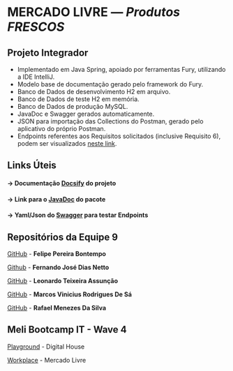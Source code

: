 # MERCADO LIVRE — _Produtos FRESCOS_
## Projeto Integrador

* Implementado em Java Spring, apoiado por ferramentas Fury, utilizando a IDE IntelliJ.
* Modelo base de documentação gerado pelo framework do Fury.
* Banco de Dados de desenvolvimento H2 em arquivo.
* Banco de Dados de teste H2 em memória.
* Banco de Dados de produção MySQL.
* JavaDoc e Swagger gerados automaticamente.
* JSON para importação das Collections do Postman, gerado pelo aplicativo do próprio Postman.
* Endpoints referentes aos Requisitos solicitados (inclusive Requisito 6), podem ser visualizados
[neste link](https://netto-meli.github.io/w4g9-projeto-final/guide/#/projeto_integrador/Endpoints).

## Links Úteis
#### -> Documentação [Docsify](https://netto-meli.github.io/w4g9-projeto-final/guide/#/) do projeto
#### -> Link para o [JavaDoc](https://netto-meli.github.io/w4g9-projeto-final/JavaDoc/) do pacote
#### -> Yaml/Json do [Swagger](https://netto-meli.github.io/w4g9-projeto-final/guide/#/swagger) para testar Endpoints
## Repositórios da Equipe 9
[GitHub](https://github.com/fpbontempo) - <b>Felipe Pereira Bontempo</b>

[Github](https://github.com/netto-meli) - <b>Fernando José Dias Netto</b>

[GitHub](https://github.com/LeoDevMeli) - <b>Leonardo Teixeira Assunção</b>

[GitHub](https://github.com/marcossa01) - <b>Marcos Vinicius Rodrigues De Sá</b>

[GitHub](https://github.com/rafaelmenez) - <b>Rafael Menezes Da Silva</b>
## Meli Bootcamp IT - Wave 4
[Playground](https://br-playground.digitalhouse.com/login) - Digital House

[Workplace](https://meli.workplace.com/) - Mercado Livre